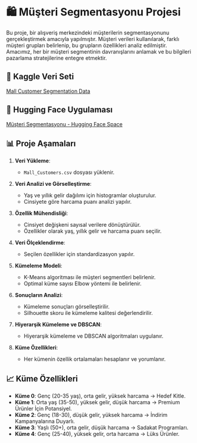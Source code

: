 # 🛍️ Müşteri Segmentasyonu Projesi

Bu proje, bir alışveriş merkezindeki müşterilerin segmentasyonunu gerçekleştirmek amacıyla yapılmıştır. Müşteri verileri kullanılarak, farklı müşteri grupları belirlenip, bu grupların özellikleri analiz edilmiştir. Amacımız, her bir müşteri segmentinin davranışlarını anlamak ve bu bilgileri pazarlama stratejilerine entegre etmektir.

## 🔗 Kaggle Veri Seti
[Mall Customer Segmentation Data](https://www.kaggle.com/datasets/vjchoudhary7/customer-segmentation-tutorial-in-python)

## 🔗 Hugging Face Uygulaması
[Müşteri Segmentasyonu - Hugging Face Space](https://huggingface.co/spaces/btulftma/customer-segmentation)
## 📊 Proje Aşamaları
1. **Veri Yükleme**:
   - `Mall_Customers.csv` dosyası yüklenir.

2. **Veri Analizi ve Görselleştirme**:
   - Yaş ve yıllık gelir dağılımı için histogramlar oluşturulur.
   - Cinsiyete göre harcama puanı analizi yapılır.

3. **Özellik Mühendisliği**:
   - Cinsiyet değişkeni sayısal verilere dönüştürülür.
   - Özellikler olarak yaş, yıllık gelir ve harcama puanı seçilir.

4. **Veri Ölçeklendirme**:
   - Seçilen özellikler için standardizasyon yapılır.

5. **Kümeleme Modeli**:
   - K-Means algoritması ile müşteri segmentleri belirlenir.
   - Optimal küme sayısı Elbow yöntemi ile belirlenir.

6. **Sonuçların Analizi**:
   - Kümeleme sonuçları görselleştirilir.
   - Silhouette skoru ile kümeleme kalitesi değerlendirilir.

7. **Hiyerarşik Kümeleme ve DBSCAN**:
   - Hiyerarşik kümeleme ve DBSCAN algoritmaları uygulanır.

8. **Küme Özellikleri**:
   - Her kümenin özellik ortalamaları hesaplanır ve yorumlanır.

## 📈 Küme Özellikleri
- **Küme 0**: Genç (20-35 yaş), orta gelir, yüksek harcama → Hedef Kitle.
- **Küme 1**: Orta yaş (35-50), yüksek gelir, düşük harcama → Premium Ürünler İçin Potansiyel.
- **Küme 2**: Genç (18-30), düşük gelir, yüksek harcama → İndirim Kampanyalarına Duyarlı.
- **Küme 3**: Yaşlı (50+), orta gelir, düşük harcama → Sadakat Programları.
- **Küme 4**: Genç (25-40), yüksek gelir, orta harcama → Lüks Ürünler.
